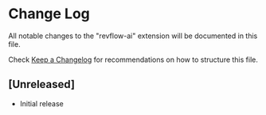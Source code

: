 # Change Log

All notable changes to the "revflow-ai" extension will be documented in this file.

Check [Keep a Changelog](http://keepachangelog.com/) for recommendations on how to structure this file.

## [Unreleased]

- Initial release